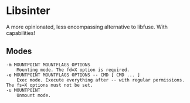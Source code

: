 # Libsinter

A more opinionated, less encompassing alternative to libfuse. With capabilities!

## Modes

    -m MOUNTPOINT MOUNTFLAGS OPTIONS
        Mounting mode. The fd=X option is required.
    -e MOUNTPOINT MOUNTFLAGS OPTIONS -- CMD [ CMD ... ]
        Exec mode. Execute everything after -- with regular permissions. The fs=X options must not be set.
    -u MOUNTPOINT
        Unmount mode.
